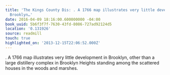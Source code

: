 ```yaml
---
title: 'The Kings County Dis: . A 1766 map illustrates very little development in
  Brooklyn…'
date: 2016-04-09 18:16:00.600000000 -04:00
book_uuid: 5b6f3f7f-7630-43fd-8086-727ad92124d5
location: '0.131926'
source: readmill
touch: true
highlighted_on: '2013-12-15T22:06:52.000Z'
---
```


. A 1766 map illustrates very little development in Brooklyn, other than a large distillery complex in Brooklyn Heights standing among the scattered houses in the woods and marshes.